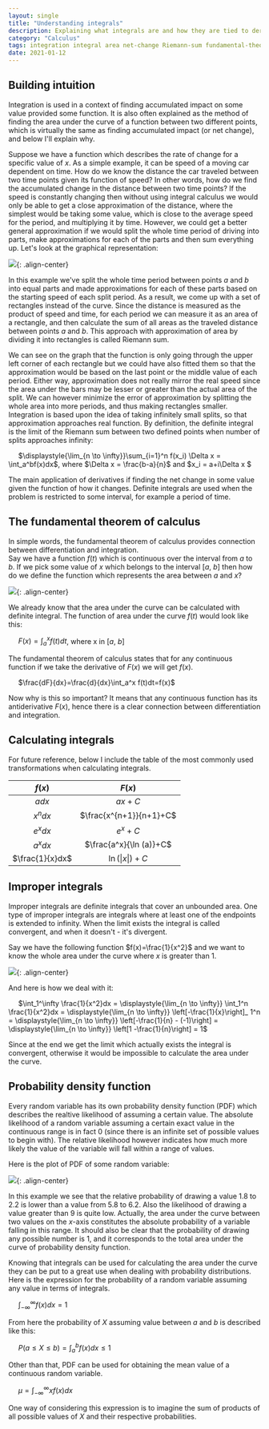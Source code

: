 ```yaml
---
layout: single
title: "Understanding integrals"
description: Explaining what integrals are and how they are tied to derivatives
category: "Calculus"
tags: integration integral area net-change Riemann-sum fundamental-theorem-of-calculus improper-integrals probability probability-density-function pdf derivative
date: 2021-01-12
---
```


## Building intuition

Integration is used in a context of finding accumulated impact on some value provided some function. It is also often explained as the method of finding the area under the curve of a function between two different points, which is virtually the same as finding accumulated impact (or net change), and below I'll explain why.

Suppose we have a function which describes the rate of change for a specific value of $x$. As a simple example, it can be speed of a moving car dependent on time. How do we know the distance the car traveled between two time points given its function of speed? In other words, how do we find the accumulated change in the distance between two time points? If the speed is constantly changing then without using integral calculus we would only be able to get a close approximation of the distance, where the simplest would be taking some value, which is close to the average speed for the period, and multiplying it by time. However, we could get a better general approximation if we would split the whole time period of driving into parts, make approximations for each of the parts and then sum everything up. Let's look at the graphical representation:

![](/assets/images/calculus/plot_area_under_curve.png){: .align-center}

In this example we've split the whole time period between points $a$ and $b$ into equal parts and made approximations for each of these parts based on the starting speed of each split period. As a result, we come up with a set of rectangles instead of the curve. Since the distance is measured as the product of speed and time, for each period we can measure it as an area of a rectangle, and then calculate the sum of all areas as the traveled distance between points $a$ and $b$. This approach with approximation of area by dividing it into rectangles is called Riemann sum.

We can see on the graph that the function is only going through the upper left corner of each rectangle but we could have also fitted them so that the approximation would be based on the last point or the middle value of each period. Either way, approximation does not really mirror the real speed since the area under the bars may be lesser or greater than the actual area of the split. We can however minimize the error of approximation by splitting the whole area into more periods, and thus making rectangles smaller. Integration is based upon the idea of taking infinitely small splits, so that approximation approaches real function. By definition, the definite integral is the limit of the Riemann sum between two defined points when number of splits approaches infinity:

&nbsp;&nbsp;&nbsp;&nbsp;
$\displaystyle{\lim_{n \to \infty}}\sum_{i=1}^n f(x_i) \Delta x = \int_a^bf(x)dx$,
where $\Delta x = \frac{b-a}{n}$ and $x_i = a+i\Delta x $

The main application of derivatives if finding the net change in some value given the function of how it changes. Definite integrals are used when the problem is restricted to some interval, for example a period of time.

## The fundamental theorem of calculus

In simple words, the fundamental theorem of calculus provides connection between differentiation and integration.<br>
Say we have a function $f(t)$ which is continuous over the interval from $a$ to $b$. If we pick some value of $x$ which belongs to the interval [$a$, $b$] then how do we define the function which represents the area between $a$ and $x$?

![](/assets/images/calculus/plot_area_under_curve_with_middle_value.png){: .align-center}

We already know that the area under the curve can be calculated with definite integral. The function of area under the curve $f(t)$ would look like this:

&nbsp;&nbsp;&nbsp;&nbsp;
$F(x) = \int_a^x f(t)dt$,
where x in [$a$, $b$]

The fundamental theorem of calculus states that for any continuous function if we take the derivative of $F(x)$ we will get $f(x)$.

&nbsp;&nbsp;&nbsp;&nbsp;
$\frac{dF}{dx}=\frac{d}{dx}\int_a^x f(t)dt=f(x)$

Now why is this so important? It means that any continuous function has its antiderivative $F(x)$, hence there is a clear connection between differentiation and integration.

## Calculating integrals

For future reference, below I include the table of the most commonly used transformations when calculating integrals.

|$f(x)$|$F(x)$|
|:---:|:---:|
|$a dx$|$ax+C$|
|$x^n dx$|$\frac{x^{n+1}}{n+1}+C$|
|$e^x dx$|$e^x+C$|
|$a^x dx$|$\frac{a^x}{\ln (a)}+C$|
|$\frac{1}{x}dx$|$\ln (\lvert x \rvert)+C$|

## Improper integrals

Improper integrals are definite integrals that cover an unbounded area. One type of improper integrals are integrals where at least one of the endpoints is extended to infinity. When the limit exists the integral is called convergent, and when it doesn't  - it's divergent.

Say we have the following function $f(x)=\frac{1}{x^2}$ and we want to know the whole area under the curve where $x$ is greater than 1.

![](/assets/images/calculus/plot_area_under_improper_integral.png){: .align-center}

And here is how we deal with it:

&nbsp;&nbsp;&nbsp;&nbsp;
$\int_1^\infty \frac{1}{x^2}dx = \displaystyle{\lim_{n \to \infty}} \int_1^n \frac{1}{x^2}dx = \displaystyle{\lim_{n \to \infty}} \left[-\frac{1}{x}\right]_ 1^n = \displaystyle{\lim_{n \to \infty}} \left[-\frac{1}{n} - (-1)\right] = \displaystyle{\lim_{n \to \infty}} \left[1 -\frac{1}{n}\right] = 1$

Since at the end we get the limit which actually exists the integral is convergent, otherwise it would be impossible to calculate the area under the curve.

## Probability density function

Every random variable has its own probability density function (PDF) which describes the realtive likelihood of assuming a certain value. The absolute likelihood of a random variable assuming a certain exact value in the continuous range is in fact 0 (since there is an infinite set of possible values to begin with). The relative likelihood however indicates how much more likely the value of the variable will fall within a range of values.

Here is the plot of PDF of some random variable:

![](/assets/images/calculus/pdf_example.png){: .align-center}

In this example we see that the relative probability of drawing a value 1.8 to 2.2 is lower than a value from 5.8 to 6.2. Also the likelihood of drawing a value greater than 9 is quite low. Actually, the area under the curve between two values on the $x$-axis constitutes the absolute probability of a variable falling in this range. It should also be clear that the probability of drawing any possible number is 1, and it corresponds to the total area under the curve of probability density function.

Knowing that integrals can be used for calculating the area under the curve they can be put to a great use when dealing with probability distributions. Here is the expression for the probability of a random variable assuming any value in terms of integrals.

&nbsp;&nbsp;&nbsp;&nbsp;
$\int_{-\infty}^\infty f(x)dx = 1$

From here the probability of $X$ assuming value between $a$ and $b$ is described like this:

&nbsp;&nbsp;&nbsp;&nbsp;
$P(a \leq X \leq b) = \int_a^b f(x)dx \leq 1$

Other than that, PDF can be used for obtaining the mean value of a continuous random variable.

&nbsp;&nbsp;&nbsp;&nbsp;
$\mu = \int_{-\infty}^\infty xf(x)dx$

One way of considering this expression is to imagine the sum of products of all possible values of $X$ and their respective probabilities.